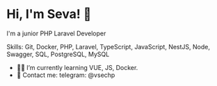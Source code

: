 
# Hi, I'm Seva! 👋
I'm a junior PHP Laravel Developer

Skills: Git, Docker, PHP, Laravel, TypeScript, JavaScript, NestJS, Node, Swagger, SQL, PostgreSQL, MySQL

- 👨‍💻  I’m currently learning VUE, JS, Docker.  
- 📩 Сontact me: telegram: @vsechp
